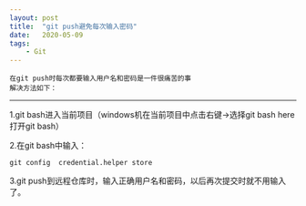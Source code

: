 ```yaml
---
layout: post
title:  "git push避免每次输入密码"
date:   2020-05-09
tags: 
	- Git
---
```


	在git push时每次都要输入用户名和密码是一件很痛苦的事
    解决方法如下：
	
<!--more-->


----------------

1.git bash进入当前项目（windows机在当前项目中点击右键->选择git bash here打开git bash）

2.在git bash中输入：

	git config  credential.helper store

3.git push到远程仓库时，输入正确用户名和密码，以后再次提交时就不用输入了。

